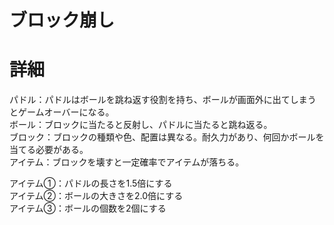 # ブロック崩し

# 詳細
パドル：パドルはボールを跳ね返す役割を持ち、ボールが画面外に出てしまうとゲームオーバーになる。</Br>
ボール：ブロックに当たると反射し、パドルに当たると跳ね返る。</Br>
ブロック：ブロックの種類や色、配置は異なる。耐久力があり、何回かボールを当てる必要がある。</Br>
アイテム：ブロックを壊すと一定確率でアイテムが落ちる。</Br>


アイテム①：パドルの長さを1.5倍にする</Br>
アイテム②：ボールの大きさを2.0倍にする</Br>
アイテム③：ボールの個数を2個にする</Br>
